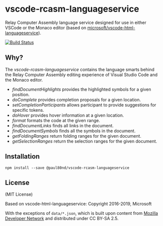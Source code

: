# vscode-rcasm-languageservice

Relay Computer Assembly language service designed for use in either VSCode or the Monaco editor
(based on [microsoft/vscode-html-languageservice](https://github.com/microsoft/vscode-html-languageservice)).

[![Build Status](https://github.com/paul80nd/vscode-rcasm-languageservice/workflows/Node%20CI/badge.svg)](https://github.com/paul80nd/vscode-rcasm-languageservice/actions)

Why?
----

The _vscode-rcasm-languageservice_ contains the language smarts behind the Relay Computer Assembly editing experience of Visual Studio Code
and the Monaco editor.

- *findDocumentHighlights* provides the highlighted symbols for a given position.
- *doComplete* provides completion proposals for a given location.
- *setCompletionParticipants* allows participant to provide suggestions for specific tokens.
- *doHover* provides hover information at a given location.
- *format* formats the code at the given range.
- *findDocumentLinks* finds all links in the document.
- *findDocumentSymbols* finds all the symbols in the document.
- *getFoldingRanges* return folding ranges for the given document.
- *getSelectionRanges* return the selection ranges for the given document.

Installation
------------

    npm install --save @paul80nd/vscode-rcasm-languageservice

License
-------

(MIT License)

Based on vscode-html-languageservice:
Copyright 2016-2019, Microsoft

With the exceptions of `data/*.json`, which is built upon content from [Mozilla Developer Network](https://developer.mozilla.org/en-US/docs/Web)
and distributed under CC BY-SA 2.5.
